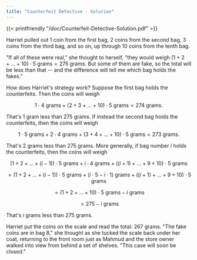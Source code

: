 ```yaml
---
title: "Counterfeit Detective - Solution"
---
```



{{< printfriendly "/doc/Counterfeit-Detective-Solution.pdf" >}}

Harriet pulled out 1 coin from the first bag, 2 coins from the second bag, 3 coins from the third bag, and so on, up through 10 coins from the tenth bag.

"If all of these were real," she thought to herself, "they would weigh $(1 + 2 + \ldots + 10) \cdot 5 \textrm{ grams} = 275 \textrm{ grams}$. But some of them are fake, so the total will be less than that -- and the difference will tell me which bag holds the fakes."

How does Harriet's strategy work? Suppose the first bag holds the counterfeits. Then the coins will weigh

$$ 1 \cdot 4 \textrm{ grams} + (2 + 3 + \ldots + 10) \cdot 5 \textrm{ grams} = 274 \textrm{ grams}. $$

That's 1 gram less than 275 grams. If instead the second bag holds the counterfeits, then the coins will weigh

$$ 1 \cdot 5 \textrm{ grams} + 2 \cdot 4 \textrm{ grams} + (3 + 4 + \ldots + 10) \cdot 5 \textrm{ grams} = 273 \textrm{ grams}. $$

That's 2 grams less than 275 grams. More generally, if bag number $i$ holds the counterfeits, then the coins will weigh

$$ (1 + 2 + \ldots + (i-1)) \cdot 5 \textrm{ grams} + i \cdot 4 \textrm{ grams} + ((i+1) + \ldots + 9 + 10) \cdot 5 \textrm{ grams} $$

$$ = (1 + 2 + \ldots + (i-1)) \cdot 5 \textrm{ grams} + (i \cdot 5 - i \cdot 1) \textrm{ grams} + ((i+1) + \ldots + 9 + 10) \cdot 5 \textrm{ grams} $$

$$ = (1 + 2 + \ldots + 10) \cdot 5 \textrm{ grams} - i \textrm{ grams} $$

$$ = 275 - i \textrm{ grams} $$

That's $i$ grams less than 275 grams.

Harriet put the coins on the scale and read the total: 267 grams. "The fake coins are in bag 8," she thought as she tucked the scale back under her coat, returning to the front room just as Mahmud and the store owner walked into view from behind a set of shelves. "This case will soon be closed."
